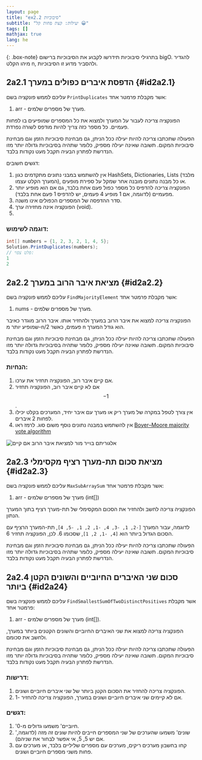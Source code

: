 ```yaml
---
layout: page
title: "ex2.2 סיבוכיות"
subtitle: "יעילות: קצת פחות קל 😀"
tags: []
mathjax: true
lang: he
---
```


{: .box-note}
בתרגילי סיבוכיות תידרשו לקבוע את הסיבוכיות ברישום bigO. להגדיר מיהו הקלט n, ולהסביר מדוע זו הסיבוכיות.



## 2a2.1 הדפסת איברים כפולים במערך {#id2a2.1}

עליכם לממש פונקציה בשם `PrintDuplicates` אשר מקבלת פרמטר אחד:

1. arr - מערך של מספרים שלמים.

הפונקציה צריכה לעבור על המערך ולמצוא את כל המספרים שמופיעים בו לפחות פעמיים. כל מספר כזה צריך להיות מודפס לשורה נפרדת.



הפעולה שתכתבו צריכה להיות יעילה ככל הניתן, גם מבחינת סיבוכיות הזמן וגם מבחינת סיבוכיות המקום. תשובה שאינה יעילה מספיק, כלומר שתהיה בסיבוכיות גדולה יותר מזו הנדרשת לפתרון הבעיה תקבל מעט נקודות בלבד.

דגשים חשובים:

1. אין להשתמש במבני נתונים מתקדמים כגון HashSets, Dictionaries, Lists (מלבד המערך הקלט עצמו), או כל מבנה נתונים מובנה אחר שמקל על ספירת מופעים.
2. הפונקציה צריכה להדפיס כל מספר כפול פעם אחת בלבד, גם אם הוא מופיע יותר מפעמיים (לדוגמה, אם 1 מופיע 4 פעמים, יש להדפיס 1 פעם אחת בלבד).
3. סדר ההדפסה של המספרים הכפולים אינו משנה.
4. הפונקציה אינה מחזירה ערך (void).
5. 

### דוגמה לשימוש:

```csharp
int[] numbers = {1, 2, 3, 2, 1, 4, 5};
Solution.PrintDuplicates(numbers);
// פלט צפוי:
1
2
```


## 2a2.2 מציאת איבר הרוב במערך {#id2a2.2}


עליכם לממש פונקציה בשם `FindMajorityElement` אשר מקבלת פרמטר אחד:

1. nums - מערך של מספרים שלמים.

הפונקציה צריכה למצוא את איבר הרוב במערך ולהחזיר אותו. איבר הרוב מוגדר כאיבר שמופיע יותר מ-n/2 פעמים, כאשר n הוא גודל המערך.



הפעולה שתכתבו צריכה להיות יעילה ככל הניתן, גם מבחינת סיבוכיות הזמן וגם מבחינת סיבוכיות המקום. תשובה שאינה יעילה מספיק, כלומר שתהיה בסיבוכיות גדולה יותר מזו הנדרשת לפתרון הבעיה תקבל מעט נקודות בלבד.

### הנחיות:

1. אם קיים איבר רוב, הפונקציה תחזיר את ערכו.
2. אם לא קיים איבר רוב, הפונקציה תחזיר $$-1$$.
3. אין צורך לטפל במקרה של מערך ריק או מערך עם איבר יחיד, המערכים בקלט יכילו לפחות 2 איברים.
4. אין להשתמש במבנה נתונים נוסף משום סוג. לרמז ראו [Boyer–Moore majority vote algorithm](https://en.wikipedia.org/wiki/Boyer%E2%80%93Moore_majority_vote_algorithm)

![אלגוריתם בוייר מור למציאת איבר הרוב אם קיים](image.png)



## 2a2.3 מציאת סכום תת-מערך רציף מקסימלי {#id2a2.3}

עליכם לממש פונקציה בשם `MaxSubArraySum` אשר מקבלת פרמטר אחד:

1. arr - מערך של מספרים שלמים (int[])

הפונקציה צריכה לחשב ולהחזיר את הסכום המקסימלי של תת-מערך רציף בתוך המערך הנתון.

לדוגמה, עבור המערך `[-2, 1, -3, 4, -1, 2, 1, -5, 4]`, תת-המערך הרציף עם הסכום הגדול ביותר הוא `[4, -1, 2, 1]`, שסכומו 6. לכן, הפונקציה תחזיר 6.



הפעולה שתכתבו צריכה להיות יעילה ככל הניתן, גם מבחינת סיבוכיות הזמן וגם מבחינת סיבוכיות המקום. תשובה שאינה יעילה מספיק, כלומר שתהיה בסיבוכיות גדולה יותר מזו הנדרשת לפתרון הבעיה תקבל מעט נקודות בלבד.



## 2a2.4 סכום שני האיברים החיוביים והשונים הקטן ביותר {#id2a24}

עליכם לממש פונקציה בשם `FindSmallestSumOfTwoDistinctPositives` אשר מקבלת פרמטר אחד:

1. arr - מערך של מספרים שלמים (int[]).

הפונקציה צריכה למצוא את שני האיברים החיוביים והשונים הקטנים ביותר במערך, ולחשב את סכומם.



הפעולה שתכתבו צריכה להיות יעילה ככל הניתן, גם מבחינת סיבוכיות הזמן וגם מבחינת סיבוכיות המקום. תשובה שאינה יעילה מספיק, כלומר שתהיה בסיבוכיות גדולה יותר מזו הנדרשת לפתרון הבעיה תקבל מעט נקודות בלבד.

### דרישות:

1. הפונקציה צריכה להחזיר את הסכום הקטן ביותר של שני איברים חיוביים ושונים.
2. אם לא קיימים שני איברים חיוביים ושונים במערך, הפונקציה צריכה להחזיר -1.

### דגשים:

1. 'חיוביים' משמעו גדולים מ-0.
2. 'שונים' משמעו שהערכים של שני המספרים חייבים להיות שונים זה מזה (לדוגמה, אם יש 5, 5, אי אפשר לבחור את שניהם).
3. קחו בחשבון מערכים ריקים, מערכים עם מספרים שליליים בלבד, או מערכים עם פחות משני מספרים חיוביים ושונים.


